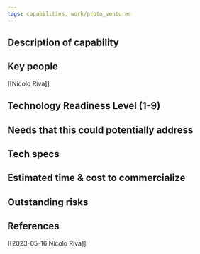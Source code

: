 ```yaml
---
tags: capabilities, work/proto_ventures
---
```


## Description of capability

## Key people
[[Nicolo Riva]]

## Technology Readiness Level (1-9)

## Needs that this could potentially address

## Tech specs

## Estimated time & cost to commercialize

## Outstanding risks

## References
[[2023-05-16 Nicolo Riva]]